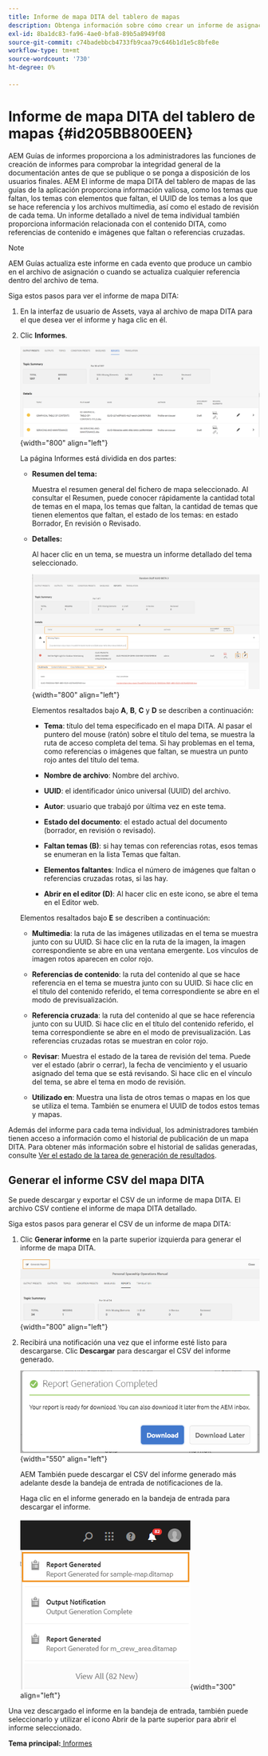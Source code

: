 ```yaml
---
title: Informe de mapa DITA del tablero de mapas
description: Obtenga información sobre cómo crear un informe de asignación DITA desde el tablero de mapas
exl-id: 8ba1dc83-fa96-4ae0-bfa8-89b5a8949f08
source-git-commit: c74badebbcb4733fb9caa79c646b1d1e5c8bfe8e
workflow-type: tm+mt
source-wordcount: '730'
ht-degree: 0%

---
```


# Informe de mapa DITA del tablero de mapas {#id205BB800EEN}

AEM Guías de informes proporciona a los administradores las funciones de creación de informes para comprobar la integridad general de la documentación antes de que se publique o se ponga a disposición de los usuarios finales. AEM El informe de mapa DITA del tablero de mapas de las guías de la aplicación proporciona información valiosa, como los temas que faltan, los temas con elementos que faltan, el UUID de los temas a los que se hace referencia y los archivos multimedia, así como el estado de revisión de cada tema. Un informe detallado a nivel de tema individual también proporciona información relacionada con el contenido DITA, como referencias de contenido e imágenes que faltan o referencias cruzadas.

>[!NOTE]
>
> AEM Guías actualiza este informe en cada evento que produce un cambio en el archivo de asignación o cuando se actualiza cualquier referencia dentro del archivo de tema.

Siga estos pasos para ver el informe de mapa DITA:

1. En la interfaz de usuario de Assets, vaya al archivo de mapa DITA para el que desea ver el informe y haga clic en él.

1. Clic **Informes**.

   ![](images/reports-page-uuid.png){width="800" align="left"}

   La página Informes está dividida en dos partes:

   - **Resumen del tema:**

      Muestra el resumen general del fichero de mapa seleccionado. Al consultar el Resumen, puede conocer rápidamente la cantidad total de temas en el mapa, los temas que faltan, la cantidad de temas que tienen elementos que faltan, el estado de los temas: en estado Borrador, En revisión o Revisado.

   - **Detalles:**

      Al hacer clic en un tema, se muestra un informe detallado del tema seleccionado.

      ![](images/detailed-report-uuid.png){width="800" align="left"}

      Elementos resaltados bajo **A**, **B**, **C** y **D** se describen a continuación:

      - **Tema**: título del tema especificado en el mapa DITA. Al pasar el puntero del mouse (ratón) sobre el título del tema, se muestra la ruta de acceso completa del tema. Si hay problemas en el tema, como referencias o imágenes que faltan, se muestra un punto rojo antes del título del tema.

      - **Nombre de archivo**: Nombre del archivo.

      - **UUID**: el identificador único universal \(UUID\) del archivo.

      - **Autor**: usuario que trabajó por última vez en este tema.

      - **Estado del documento**: el estado actual del documento (borrador, en revisión o revisado).

      - **Faltan temas \(B\)**: si hay temas con referencias rotas, esos temas se enumeran en la lista Temas que faltan.

      - **Elementos faltantes**: Indica el número de imágenes que faltan o referencias cruzadas rotas, si las hay.

      - **Abrir en el editor \(D\)**: Al hacer clic en este icono, se abre el tema en el Editor web.

   Elementos resaltados bajo **E** se describen a continuación:

   - **Multimedia**: la ruta de las imágenes utilizadas en el tema se muestra junto con su UUID. Si hace clic en la ruta de la imagen, la imagen correspondiente se abre en una ventana emergente. Los vínculos de imagen rotos aparecen en color rojo.

   - **Referencias de contenido**: la ruta del contenido al que se hace referencia en el tema se muestra junto con su UUID. Si hace clic en el título del contenido referido, el tema correspondiente se abre en el modo de previsualización.

   - **Referencia cruzada**: la ruta del contenido al que se hace referencia junto con su UUID. Si hace clic en el título del contenido referido, el tema correspondiente se abre en el modo de previsualización. Las referencias cruzadas rotas se muestran en color rojo.

   - **Revisar**: Muestra el estado de la tarea de revisión del tema. Puede ver el estado \(abrir o cerrar\), la fecha de vencimiento y el usuario asignado del tema que se está revisando. Si hace clic en el vínculo del tema, se abre el tema en modo de revisión.

   - **Utilizado en**: Muestra una lista de otros temas o mapas en los que se utiliza el tema. También se enumera el UUID de todos estos temas y mapas.



Además del informe para cada tema individual, los administradores también tienen acceso a información como el historial de publicación de un mapa DITA. Para obtener más información sobre el historial de salidas generadas, consulte [Ver el estado de la tarea de generación de resultados](generate-output-for-a-dita-map.md#viewing_output_history).

## Generar el informe CSV del mapa DITA

Se puede descargar y exportar el CSV de un informe de mapa DITA. El archivo CSV contiene el informe de mapa DITA detallado.

Siga estos pasos para generar el CSV de un informe de mapa DITA:

1. Clic **Generar informe** en la parte superior izquierda para generar el informe de mapa DITA.

   ![](images/generate-DITA-map-report.png){width="800" align="left"}

1. Recibirá una notificación una vez que el informe esté listo para descargarse. Clic **Descargar** para descargar el CSV del informe generado.

   ![](images/download-report-dialog.png){width="550" align="left"}


   AEM También puede descargar el CSV del informe generado más adelante desde la bandeja de entrada de notificaciones de la.

   Haga clic en el informe generado en la bandeja de entrada para descargar el informe.

   ![](images/report-inbox--notification.png){width="300" align="left"}

Una vez descargado el informe en la bandeja de entrada, también puede seleccionarlo y utilizar el icono Abrir de la parte superior para abrir el informe seleccionado.

**Tema principal:**[ Informes](reports-intro.md)
